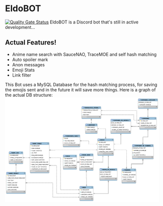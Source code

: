 # EldoBOT

[![Quality Gate Status](https://sonarcloud.io/api/project_badges/measure?project=Eldoprano_EldoBOT&metric=alert_status)](https://sonarcloud.io/dashboard?id=Eldoprano_EldoBOT)
EldoBOT is a Discord bot that's still in active development... 
## Actual Features!
  - Anime name search with SauceNAO, TraceMOE and self hash matching
  - Auto spoiler mark
  - Anon messages
  - Emoji Stats
  - Link filter

This Bot uses a MySQL Database for the hash matching process, for saving the emojis sent and in the future it will save more things. Here is a graph of the actual DB structure:
![DB Model](https://raw.githubusercontent.com/Eldoprano/EldoBOT/master/EldoBOT%20Model.png)
